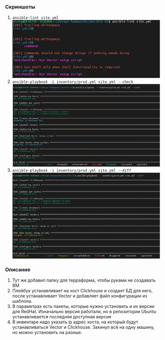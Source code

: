 ### Скриншоты
1. `ansible-lint site.yml`  
![01](./ansible-lint.png)
2. `ansible-playbook -i inventory/prod.yml site.yml --check`  
![02](./ansible-check.png)
3. `ansible-playbook -i inventory/prod.yml site.yml --diff` 
![03](./ansible-diff.png)

### Описание  
1. Тут же добавил папку для терраформа, чтобы руками не создавать ВМ
2. Плейбук устанавливает на хост Clickhouse и создает БД для него, после устанавливает Vector и добавляет файл конфигурации из шаблона.  
3. В параметрах есть пакеты, которые нужно установить и их версии для RedHat. Изначально версия работали, но в репозитории Ubuntu устанавливается последняя доступная версия
4. В инвентаре надо указать ip адрес хоста, на который будут устанавливаться Vector и Clickhouse. Закинул всё на одну машину, но можно установить на разные.